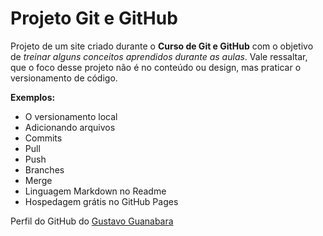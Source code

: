 # Projeto Git e GitHub

Projeto de um site criado durante o **Curso de Git e GitHub** com o objetivo de *treinar alguns conceitos aprendidos durante as aulas*. Vale ressaltar, que o foco desse projeto não é no conteúdo ou design, mas praticar o versionamento de código.

**Exemplos:**
* O versionamento local
* Adicionando arquivos
* Commits
* Pull
* Push
* Branches 
* Merge
* Linguagem Markdown no Readme
* Hospedagem grátis no GitHub Pages

Perfil do GitHub do [Gustavo Guanabara](https://github.com/gustavoguanabara)
